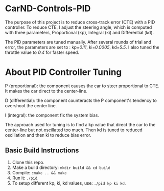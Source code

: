 # CarND-Controls-PID

The purpose of this project is to reduce cross-track error (CTE) with a PID controller. To reduce CTE, I adjust the steering angle, which is computed with three parameters, Proportional (kp), Integral (ki) and Differential (kd).

The PID parameters are tuned manually. After several rounds of trial and error, the parameters are set to : kp=_0.11_, ki=_0.0005_, kd=_5.5_. I also tuned the throttle value to _0.4_ for faster speed.   

# About PID Controller Tuning

P (proportional): the component causes the car to steer proportional to CTE. It makes the car direct to the center-line.

D (differential): the component counteracts the P component's tendency to overshoot the center line. 

I (integral): the component fix the system bias. 

The approach used for tuning is to find a kp value that direct the car to the center-line but not oscillated too much. Then kd is tuned to reduced oscillation and then ki to reduce bias error.

## Basic Build Instructions

1. Clone this repo.
2. Make a build directory: `mkdir build && cd build`
3. Compile: `cmake .. && make`
4. Run it: `./pid`. 
5. To setup different kp, ki, kd values, use: `./pid kp ki kd`.

